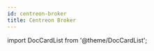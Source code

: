 ```yaml
---
id: centreon-broker
title: Centreon Broker
---
```


import DocCardList from '@theme/DocCardList';

<DocCardList />
